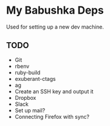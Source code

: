 # My Babushka Deps

Used for setting up a new dev machine.

## TODO
- Git
- rbenv
- ruby-build
- exuberant-ctags
- ag
- Create an SSH key and output it
- Dropbox
- Slack
- Set up mail?
- Connecting Firefox with sync?
